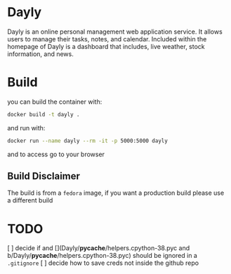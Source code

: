 # Dayly

Dayly is an online personal management web application service. It allows users to manage their tasks, notes, and calendar. Included within the homepage of Dayly is a dashboard that includes, live weather, stock information, and news.

# Build

you can build the container with:

```bash
docker build -t dayly .
```

and run with:

```bash
docker run --name dayly --rm -it -p 5000:5000 dayly
```

and to access go to [](http://localhost:5000) your browser 

## Build Disclaimer
The build is from a `fedora` image, if you want a production build please use a different build

# TODO
[ ] decide if [](Dayly/__pycache__/application.cpython-38.pyc) and [](Dayly/__pycache__/helpers.cpython-38.pyc and b/Dayly/__pycache__/helpers.cpython-38.pyc) should be ignored in a `.gitignore`
[ ] decide how to save creds not inside the github repo [](Dayly/final.db`)
